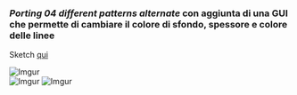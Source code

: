 ### _Porting 04 different patterns alternate_ con aggiunta di una GUI che permette di cambiare il colore di sfondo, spessore e colore delle linee
Sketch [qui](https://editor.p5js.org/barsab/full/fOaGf1irK)

![Imgur](https://i.imgur.com/bwntdsi.png)  
![Imgur](https://i.imgur.com/hSqJBua.png)
![Imgur](https://i.imgur.com/Ny4i0M3.png)
